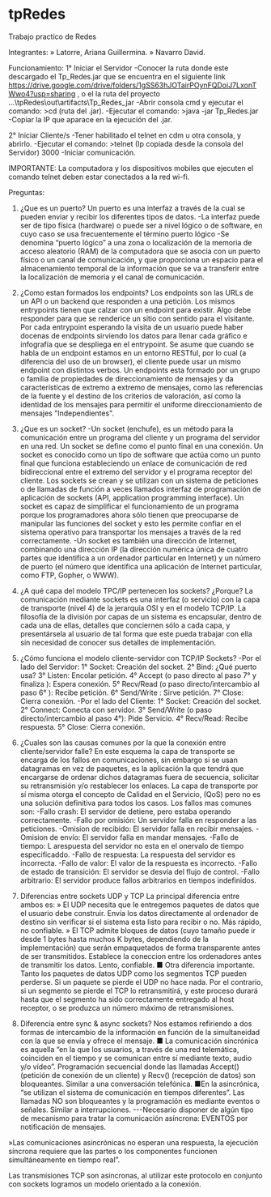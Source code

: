 # tpRedes

Trabajo practico de Redes

Integrantes:
» Latorre, Ariana Guillermina.
» Navarro David.

Funcionamiento:
1° Iniciar el Servidor
-Conocer la ruta donde este descargado el Tp_Redes.jar que se encuentra en el siguiente link https://drive.google.com/drive/folders/1gSS63hJOTairPOynFQDoiJ7LxonTWwo4?usp=sharing , o el la ruta del proyecto ...\tpRedes\out\artifacts\Tp_Redes_jar
-Abrir consola cmd y ejecutar el comando: >cd (ruta del .jar).
-Ejecutar el comando: >java -jar Tp_Redes.jar
-Copiar la IP que aparace en la ejecución del .jar.

2° Iniciar Cliente/s
-Tener habilitado el telnet en cdm u otra consola, y abrirlo.
-Ejecutar el comando: >telnet (Ip copiada desde la consola del Servidor) 3000
-Iniciar comunicación.

IMPORTANTE: La computadora y los dispositivos mobiles que ejecuten el comando telnet deben estar conectados a la red wi-fi.

Preguntas: 
1. ¿Que es un puerto? 
Un puerto es una interfaz a través de la cual se pueden enviar y recibir los diferentes tipos de datos.
-La interfaz puede ser de tipo física (hardware) o puede ser a nivel lógico o de software, en cuyo caso se usa frecuentemente el término puerto lógico
-Se denomina “puerto lógico” a una zona o localización de la memoria de acceso aleatorio (RAM) de la computadora que se asocia con un puerto físico o un canal de comunicación, y que proporciona un espacio para el almacenamiento temporal de la información que se va a transferir entre la localización de memoria y el canal de comunicación. 

2. ¿Como estan formados los endpoints? 
Los endpoints son las URLs de un API o un backend que responden a una petición. Los mismos entrypoints tienen que calzar con un endpoint para existir. Algo debe responder para que se renderice un sitio con sentido para el visitante. Por cada entrypoint esperando la visita de un usuario puede haber docenas de endpoints sirviendo los datos para llenar cada gráfico e infografía que se despliega en el entrypoint. Se asume que cuando se habla de un endpoint estamos en un entorno RESTful, por lo cual (a diferencia del uso de un browser), el cliente puede usar un mismo endpoint con distintos verbos. Un endpoints esta formado por un grupo o familia de propiedades de direccionamiento de mensajes y da características de extremo a extremo de mensajes, como las referencias de la fuente y el destino de los criterios de valoración, así como la identidad de los mensajes para permitir el uniforme direccionamiento de mensajes "Independientes". 

3. ¿Que es un socket? 
-Un socket (enchufe), es un método para la comunicación entre un programa del cliente y un programa del servidor en una red. Un socket se define como el punto final en una conexión. Un socket es conocido como un tipo de software que actúa como un punto final que funciona estableciendo un enlace de comunicación de red bidireccional entre el extremo del servidor y el programa receptor del cliente. Los sockets se crean y se utilizan con un sistema de peticiones o de llamadas de función a veces llamados interfaz de programación de aplicación de sockets (API, application programming interface). Un socket es capaz de simplificar el funcionamiento de un programa porque los programadores ahora sólo tienen que preocuparse de manipular las funciones del socket y esto les permite confiar en el sistema operativo para transportar los mensajes a través de la red correctamente.
-Un socket es también una dirección de Internet, combinando una dirección IP (la dirección numérica única de cuatro partes que identifica a un ordenador particular en Internet) y un número de puerto (el número que identifica una aplicación de Internet particular, como FTP, Gopher, o WWW).

4. ¿A qué capa del modelo TPC/IP pertenecen los sockets? ¿Porque? 
La comunicación mediante sockets es una interfaz (o servicio) con la capa de transporte (nivel 4) de la jerarquía OSI y en el modelo TCP/IP. La filosofía de la división por capas de un sistema es encapsular, dentro de cada una de ellas, detalles que conciernen sólo a cada capa, y presentársela al usuario de tal forma que este pueda trabajar con ella sin necesidad de conocer sus detalles de implementación.

5. ¿Cómo funciona el modelo cliente-servidor con TCP/IP Sockets? 
-Por el lado del Servidor:
1° Socket: Creación del socket.
2° Bind: ¿Qué puerto usa?
3° Listen: Encolar petición.
4° Accept (o paso directo al paso 7° y finaliza ): Espera conexión.
5° Recv/Read (o paso directo/intercambio al paso 6° ): Recibe petición.
6° Send/Write : Sirve petición.
7° Close: Cierra conexión.
-Por el lado del Cliente:
1° Socket: Creación del socket.
2° Connect: Conecta con servidor.
3° Send/Write (o paso directo/intercambio al paso 4°): Pide Servicio.
4° Recv/Read: Recibe respuesta.
5° Close: Cierra conexión.

6. ¿Cuales son las causas comunes por la que la conexión entre cliente/servidor falle? 
En este esquema la capa de transporte se encarga de los fallos en comunicaciones, sin embargo si se usan datagramas en vez de paquetes, es la aplicación la que tendrá que encargarse de ordenar  dichos datagramas fuera de secuencia, solicitar su retransmisión y/o restablecer los enlaces. La capa de transporte por sí misma otorga el concepto de Calidad en el Servicio, (QoS) pero no es una solución definitiva para todos los casos.
Los fallos mas comunes son:
-Fallo crash: El servidor de detiene, pero estaba operando correctamente.
-Fallo por omisión: Un servidor falla en responder a las peticiones.
-Omision de recibido: El servidor falla en recibir mensajes.
-Omision de envío: El servidor falla en mandar mensajes.
-Fallo de tiempo: L arespuesta del servidor no esta en el onervalo de tiempo especificaddo.
-Fallo de respuesta: La respuesta del servidor es incorrecta.
-Fallo de valor: El valor de la respuesta es incorrecto.
-Fallo de estado de transición: El servidor se desvía del flujo de control.
-Fallo arbitrario: El servidor produce fallos arbitrarios en tiempos indefinidos.


7. Diferencias entre sockets UDP y TCP 
La principal diferencia entre ambos es:
» El UDP necesita que le entregemos paquetes de datos que el usuario debe construir. Envía los datos directamente al ordenador de destino sin verificar si el sistema esta listo para recibir o no. Más rápido, no confiable.
» El TCP admite bloques de datos (cuyo tamaño puede ir desde 1 bytes hasta muchos K bytes, dependiendo de la implementación) que serán empaquetados de forma transparente antes de ser transmitidos. Establece la coneccion entre los ordenadores antes de transmitir los datos. Lento, confiable.
■ Otra diferencia importante. Tanto los paquetes de datos UDP como los segmentos TCP pueden perderse. Si un paquete se pierde el UDP no hace nada. Por el contrario, si un segmento se pierde el TCP lo retransmitirá, y este proceso durará hasta que el segmento ha sido correctamente entregado al host receptor, o se produzca un número máximo de retransmisiones.

8. Diferencia entre sync & async sockets?
Nos estamos refiriendo a dos formas de intercambio de la información en función de la simultaneidad con la que se envía y ofrece el mensaje.
■ La comunicación sincrónica es aquella “en la que los usuarios, a través de una red telemática, coinciden en el tiempo y se comunican entre sí mediante texto, audio y/o vídeo”. Programación secuencial donde las llamadas Accept() (petición de conexión de un cliente) y Recv() (recepción de datos) son bloqueantes. Similar a una conversación telefónica.
■En la asincrónica, “se utilizan el sistema de comunicación en tiempos diferentes”.  Las llamadas NO son bloqueantes y la programación es mediante eventos o señales. Similar a interrupciones.
---Necesario disponer de algún tipo de mecanismo para tratar la comunicación asíncrona: EVENTOS por notificación de mensajes.

»Las comunicaciones asincrónicas no esperan una respuesta, la ejecución síncrona requiere que las partes o los componentes funcionen simultáneamente en tiempo real”.

Las transmisiones TCP son asincronas, al utilizar este protocolo en conjunto con sockets logramos un modelo orientado a la conexión.
